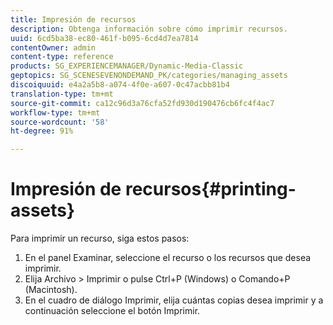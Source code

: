 ```yaml
---
title: Impresión de recursos
description: Obtenga información sobre cómo imprimir recursos.
uuid: 6cd5ba38-ec80-461f-b095-6cd4d7ea7814
contentOwner: admin
content-type: reference
products: SG_EXPERIENCEMANAGER/Dynamic-Media-Classic
geptopics: SG_SCENESEVENONDEMAND_PK/categories/managing_assets
discoiquuid: e4a2a5b8-a074-4f0e-a607-0c47acbb81b4
translation-type: tm+mt
source-git-commit: ca12c96d3a76cfa52fd930d190476cb6fc4f4ac7
workflow-type: tm+mt
source-wordcount: '58'
ht-degree: 91%

---
```



# Impresión de recursos{#printing-assets}

Para imprimir un recurso, siga estos pasos:

1. En el panel Examinar, seleccione el recurso o los recursos que desea imprimir.
1. Elija Archivo > Imprimir o pulse Ctrl+P (Windows) o Comando+P (Macintosh).
1. En el cuadro de diálogo Imprimir, elija cuántas copias desea imprimir y a continuación seleccione el botón Imprimir.

